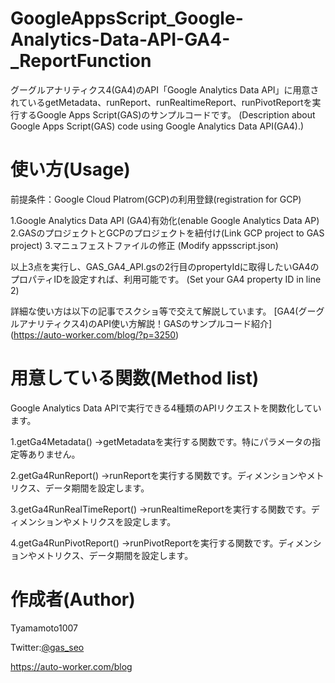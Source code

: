 # GoogleAppsScript_Google-Analytics-Data-API-GA4-_ReportFunction
グーグルアナリティクス4(GA4)のAPI「Google Analytics Data API」に用意されているgetMetadata、runReport、runRealtimeReport、runPivotReportを実行するGoogle Apps Script(GAS)のサンプルコードです。
(Description about Google Apps Script(GAS) code using Google Analytics Data API(GA4).)

# 使い方(Usage)
前提条件：Google Cloud Platrom(GCP)の利用登録(registration for GCP)

1.Google Analytics Data API (GA4)有効化(enable Google Analytics Data AP)
2.GASのプロジェクトとGCPのプロジェクトを紐付け(Link GCP project to GAS project)
3.マニュフェストファイルの修正 (Modify appsscript.json)

以上3点を実行し、GAS_GA4_API.gsの2行目のpropertyIdに取得したいGA4のプロパティIDを設定すれば、利用可能です。
(Set your GA4 property ID in line 2)

詳細な使い方は以下の記事でスクショ等で交えて解説しています。
[GA4(グーグルアナリティクス4)のAPI使い方解説！GASのサンプルコード紹介] (https://auto-worker.com/blog/?p=3250)

# 用意している関数(Method list)
Google Analytics Data APIで実行できる4種類のAPIリクエストを関数化しています。

1.getGa4Metadata()
→getMetadataを実行する関数です。特にパラメータの指定等ありません。

2.getGa4RunReport()
→runReportを実行する関数です。ディメンションやメトリクス、データ期間を設定します。

3.getGa4RunRealTimeReport()
→runRealtimeReportを実行する関数です。ディメンションやメトリクスを設定します。

4.getGa4RunPivotReport()
→runPivotReportを実行する関数です。ディメンションやメトリクス、データ期間を設定します。


# 作成者(Author)
Tyamamoto1007

Twitter:[@gas_seo](https://twitter.com/gas_seo)

https://auto-worker.com/blog
